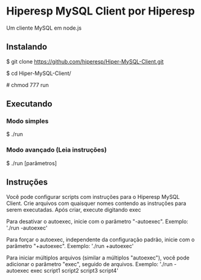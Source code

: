 # Hiperesp MySQL Client por Hiperesp
Um cliente MySQL em node.js

## Instalando
$ git clone https://github.com/hiperesp/Hiper-MySQL-Client.git

$ cd Hiper-MySQL-Client/

\# chmod 777 run

## Executando
### Modo simples
$ ./run
### Modo avançado (Leia instruções)
$ ./run [parâmetros]

## Instruções
Você pode configurar scripts com instruções para o Hiperesp MySQL Client.
Crie arquivos com quaisquer nomes contendo as instruções para serem executadas.
Após criar, execute digitando exec <nomedoarquivo>

Para desativar o autoexec, inicie com o parâmetro "-autoexec".
Exemplo: './run -autoexec'

Para forçar o autoexec, independente da configuração padrão, inicie com o parâmetro "+autoexec".
Exemplo: './run +autoexec'

Para iniciar múltiplos arquivos (similar a múltiplos "autoexec"), você pode adicionar o parâmetro "exec", seguido de arquivos.
Exemplo: './run -autoexec exec script1 script2 script3 script4'
